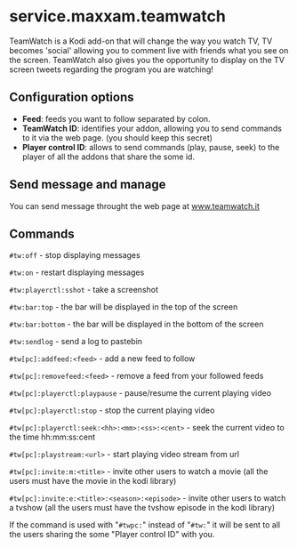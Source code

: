 service.maxxam.teamwatch
========================

TeamWatch is a Kodi add-on that will change the way you watch TV,
TV becomes 'social' allowing you to comment live with friends
what you see on the screen. TeamWatch also gives you the opportunity to
display on the TV screen tweets regarding the program you are watching!

Configuration options
---------------------

- **Feed**: feeds you want to follow separated by colon.
- **TeamWatch ID**: identifies your addon, allowing you to send commands to it via the web page. (you should keep this secret)
- **Player control ID**: allows to send commands (play, pause, seek) to the player of all the addons that share the some id.

Send message and manage
-----------------------

You can send message throught the web page at www.teamwatch.it

Commands
--------

``#tw:off`` - stop displaying messages

``#tw:on`` - restart displaying messages

``#tw:playerctl:sshot`` - take a screenshot

``#tw:bar:top`` - the bar will be displayed in the top of the screen

``#tw:bar:bottom`` - the bar will be displayed in the bottom of the screen

``#tw:sendlog`` - send a log to pastebin

``#tw[pc]:addfeed:<feed>`` - add a new feed to follow
  
``#tw[pc]:removefeed:<feed>`` - remove a feed from your followed feeds
  
``#tw[pc]:playerctl:playpause`` - pause/resume the current playing video

``#tw[pc]:playerctl:stop`` - stop the current playing video

``#tw[pc]:playerctl:seek:<hh>:<mm>:<ss>:<cent>`` - seek the current video to the time hh:mm:ss:cent
  
``#tw[pc]:playstream:<url>`` - start playing video stream from url
  
``#tw[pc]:invite:m:<title>`` - invite other users to watch a movie (all the users must have the movie in the kodi library)
  
``#tw[pc]:invite:e:<title>:<season>:<episode>`` - invite other users to watch a tvshow (all the users must have the tvshow episode in the kodi library)
  
If the command is used with "``#twpc:``" instead of "``#tw:``" it will be sent to all the users sharing the some "Player control ID" with you.
